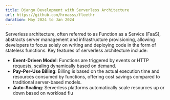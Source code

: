 ```yaml
---
title: Django Development with Serverless Architecture
url: https://github.com/hrmasss/fleethr
duration: May 2024 to Jan 2024
---
```


Serverless architecture, often referred to as Function as a Service (FaaS), abstracts server management and infrastructure provisioning, allowing developers to focus solely on writing and deploying code in the form of stateless functions. Key features of serverless architecture include:

-   **Event-Driven Model**: Functions are triggered by events or HTTP requests, scaling dynamically based on demand.
-   **Pay-Per-Use Billing**: Billing is based on the actual execution time and resources consumed by functions, offering cost savings compared to traditional server-based models.
-   **Auto-Scaling**: Serverless platforms automatically scale resources up or down based on workload flu
